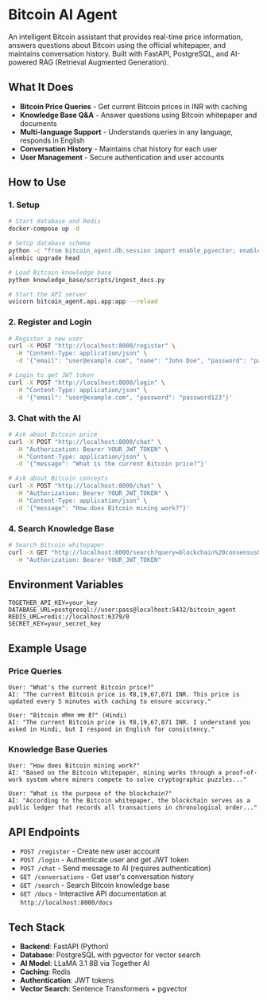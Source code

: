 # Bitcoin AI Agent

An intelligent Bitcoin assistant that provides real-time price information, answers questions about Bitcoin using the official whitepaper, and maintains conversation history. Built with FastAPI, PostgreSQL, and AI-powered RAG (Retrieval Augmented Generation).

## What It Does

- **Bitcoin Price Queries** - Get current Bitcoin prices in INR with caching
- **Knowledge Base Q&A** - Answer questions using Bitcoin whitepaper and documents
- **Multi-language Support** - Understands queries in any language, responds in English
- **Conversation History** - Maintains chat history for each user
- **User Management** - Secure authentication and user accounts

## How to Use

### 1. Setup
```bash
# Start database and Redis
docker-compose up -d

# Setup database schema
python -c "from bitcoin_agent.db.session import enable_pgvector; enable_pgvector()"
alembic upgrade head

# Load Bitcoin knowledge base
python knowledge_base/scripts/ingest_docs.py

# Start the API server
uvicorn bitcoin_agent.api.app:app --reload
```

### 2. Register and Login
```bash
# Register a new user
curl -X POST "http://localhost:8000/register" \
  -H "Content-Type: application/json" \
  -d '{"email": "user@example.com", "name": "John Doe", "password": "password123"}'

# Login to get JWT token
curl -X POST "http://localhost:8000/login" \
  -H "Content-Type: application/json" \
  -d '{"email": "user@example.com", "password": "password123"}'
```

### 3. Chat with the AI
```bash
# Ask about Bitcoin price
curl -X POST "http://localhost:8000/chat" \
  -H "Authorization: Bearer YOUR_JWT_TOKEN" \
  -H "Content-Type: application/json" \
  -d '{"message": "What is the current Bitcoin price?"}'

# Ask about Bitcoin concepts
curl -X POST "http://localhost:8000/chat" \
  -H "Authorization: Bearer YOUR_JWT_TOKEN" \
  -H "Content-Type: application/json" \
  -d '{"message": "How does Bitcoin mining work?"}'
```

### 4. Search Knowledge Base
```bash
# Search Bitcoin whitepaper
curl -X GET "http://localhost:8000/search?query=blockchain%20consensus&limit=3" \
  -H "Authorization: Bearer YOUR_JWT_TOKEN"
```

## Environment Variables

```env
TOGETHER_API_KEY=your_key
DATABASE_URL=postgresql://user:pass@localhost:5432/bitcoin_agent
REDIS_URL=redis://localhost:6379/0
SECRET_KEY=your_secret_key
```

## Example Usage

### Price Queries
```
User: "What's the current Bitcoin price?"
AI: "The current Bitcoin price is ₹8,19,67,071 INR. This price is updated every 5 minutes with caching to ensure accuracy."

User: "Bitcoin कीमत क्या है?" (Hindi)
AI: "The current Bitcoin price is ₹8,19,67,071 INR. I understand you asked in Hindi, but I respond in English for consistency."
```

### Knowledge Base Queries
```
User: "How does Bitcoin mining work?"
AI: "Based on the Bitcoin whitepaper, mining works through a proof-of-work system where miners compete to solve cryptographic puzzles..."

User: "What is the purpose of the blockchain?"
AI: "According to the Bitcoin whitepaper, the blockchain serves as a public ledger that records all transactions in chronological order..."
```

## API Endpoints

- `POST /register` - Create new user account
- `POST /login` - Authenticate user and get JWT token
- `POST /chat` - Send message to AI (requires authentication)
- `GET /conversations` - Get user's conversation history
- `GET /search` - Search Bitcoin knowledge base
- `GET /docs` - Interactive API documentation at `http://localhost:8000/docs`

## Tech Stack

- **Backend**: FastAPI (Python)
- **Database**: PostgreSQL with pgvector for vector search
- **AI Model**: LLaMA 3.1 8B via Together AI
- **Caching**: Redis
- **Authentication**: JWT tokens
- **Vector Search**: Sentence Transformers + pgvector
